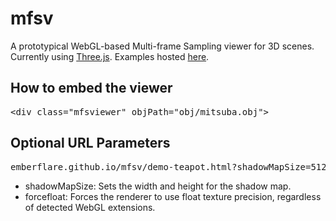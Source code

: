 # mfsv

A prototypical WebGL-based Multi-frame Sampling viewer for 3D scenes. Currently using [Three.js](https://github.com/mrdoob/three.js/). Examples hosted [here](https://emberflare.github.io/mfsv/).

## How to embed the viewer
<pre>&lt;div class="mfsviewer" objPath="obj/mitsuba.obj"&gt;</pre>

## Optional URL Parameters

<pre>emberflare.github.io/mfsv/demo-teapot.html?shadowMapSize=512&forcefloat=1</pre>

* shadowMapSize: Sets the width and height for the shadow map.
* forcefloat: Forces the renderer to use float texture precision, regardless of detected WebGL extensions.
